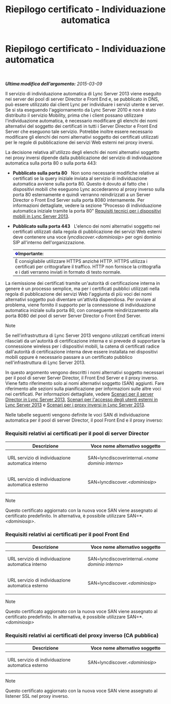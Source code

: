 ﻿---
title: Riepilogo certificato - Individuazione automatica
TOCTitle: Riepilogo certificato - Individuazione automatica
ms:assetid: 16ac96bb-882a-4141-b75c-9530637548d9
ms:mtpsurl: https://technet.microsoft.com/it-it/library/JJ945616(v=OCS.15)
ms:contentKeyID: 52062098
ms.date: 08/24/2015
mtps_version: v=OCS.15
ms.translationtype: HT
---

# Riepilogo certificato - Individuazione automatica

 

_**Ultima modifica dell'argomento:** 2015-03-09_

Il servizio di individuazione automatica di Lync Server 2013 viene eseguito nei server dei pool di server Director e Front End e, se pubblicato in DNS, può essere utilizzato dai client Lync per individuare i servizi utente e server. Se si sta eseguendo l'aggiornamento da Lync Server 2010 e non è stato distribuito il servizio Mobility, prima che i client possano utilizzare l'individuazione automatica, è necessario modificare gli elenchi dei nomi alternativi del soggetto dei certificati in tutti i Server Director e Front End Server che eseguono tale servizio. Potrebbe inoltre essere necessario modificare gli elenchi dei nomi alternativi soggetto dei certificati utilizzati per le regole di pubblicazione dei servizi Web esterni nei proxy inversi.

La decisione relativa all'utilizzo degli elenchi dei nomi alternativi soggetto nei proxy inversi dipende dalla pubblicazione del servizio di individuazione automatica sulla porta 80 o sulla porta 443:

  - **Pubblicato sulla porta 80**   Non sono necessarie modifiche relative ai certificati se la query iniziale inviata al servizio di individuazione automatica avviene sulla porta 80. Questo è dovuto al fatto che i dispositivi mobili che eseguono Lync accederanno al proxy inverso sulla porta 80 esternamente e quindi verranno reindirizzati a un Server Director o Front End Server sulla porta 8080 internamente. Per informazioni dettagliate, vedere la sezione "Processo di individuazione automatica iniziale tramite la porta 80" [Requisiti tecnici per i dispositivi mobili in Lync Server 2013](lync-server-2013-technical-requirements-for-mobility.md).

  - **Pubblicato sulla porta 443**   L'elenco dei nomi alternativi soggetto nei certificati utilizzati dalla regola di pubblicazione dei servizi Web esterni deve contenere una voce *lyncdiscover.\<dominiosip\>* per ogni dominio SIP all'interno dell'organizzazione.
    
    <table>
    <thead>
    <tr class="header">
    <th><img src="images/Gg412908.important(OCS.15).gif" title="important" alt="important" />Importante:</th>
    </tr>
    </thead>
    <tbody>
    <tr class="odd">
    <td>È consigliabile utilizzare HTTPS anziché HTTP. HTTPS utilizza i certificati per crittografare il traffico. HTTP non fornisce la crittografia e i dati verranno inviati in formato di testo normale.</td>
    </tr>
    </tbody>
    </table>


La riemissione dei certificati tramite un'autorità di certificazione interna in genere è un processo semplice, ma per i certificati pubblici utilizzati nella regola di pubblicazione dei servizi Web l'aggiunta di più voci dei nomi alternativi soggetto può diventare un'attività dispendiosa. Per ovviare al problema, viene fornito il supporto per la connessione di individuazione automatica iniziale sulla porta 80, con conseguente reindirizzamento alla porta 8080 del pool di server Server Director o Front End Server.


> [!NOTE]
> Se nell'infrastruttura di Lync Server 2013 vengono utilizzati certificati interni rilasciati da un'autorità di certificazione interna e si prevede di supportare la connessione wireless per i dispositivi mobili, la catena di certificati radice dall'autorità di certificazione interna deve essere installata nei dispositivi mobili oppure è necessario passare a un certificato pubblico nell'infrastruttura di Lync Server 2013.



In questo argomento vengono descritti i nomi alternativi soggetto necessari per il pool di server Server Director, il Front End Server e il proxy inverso. Viene fatto riferimento solo ai nomi alternativi soggetto (SAN) aggiunti. Fare riferimento alle sezioni sulla pianificazione per informazioni sulle altre voci nei certificati. Per informazioni dettagliate, vedere [Scenari per il server Director in Lync Server 2013](lync-server-2013-scenarios-for-the-director.md), [Scenari per l'accesso degli utenti esterni in Lync Server 2013](lync-server-2013-scenarios-for-external-user-access.md) e [Scenari per i proxy inversi in Lync Server 2013](lync-server-2013-scenarios-for-reverse-proxy.md).

Nelle tabelle seguenti vengono definite le voci SAN di individuazione automatica per il pool di server Director, il pool Front End e il proxy inverso:

### Requisiti relativi ai certificati per il pool di server Director

<table>
<colgroup>
<col style="width: 50%" />
<col style="width: 50%" />
</colgroup>
<thead>
<tr class="header">
<th>Descrizione</th>
<th>Voce nome alternativo soggetto</th>
</tr>
</thead>
<tbody>
<tr class="odd">
<td><p>URL servizio di individuazione automatica interno</p></td>
<td><p>SAN=lyncdiscoverinternal.<em>&lt;nome dominio interno&gt;</em></p></td>
</tr>
<tr class="even">
<td><p>URL servizio di individuazione automatica esterno</p></td>
<td><p>SAN=lyncdiscover.<em>&lt;dominiosip&gt;</em></p></td>
</tr>
</tbody>
</table>



> [!NOTE]
> Questo certificato aggiornato con la nuova voce SAN viene assegnato al certificato predefinito. In alternativa, è possibile utilizzare SAN=*.<EM>&lt;dominiosip&gt;</EM>.



### Requisiti relativi ai certificati per il pool Front End

<table>
<colgroup>
<col style="width: 50%" />
<col style="width: 50%" />
</colgroup>
<thead>
<tr class="header">
<th>Descrizione</th>
<th>Voce nome alternativo soggetto</th>
</tr>
</thead>
<tbody>
<tr class="odd">
<td><p>URL servizio di individuazione automatica interno</p></td>
<td><p>SAN=lyncdiscoverinternal.<em>&lt;nome dominio interno&gt;</em></p></td>
</tr>
<tr class="even">
<td><p>URL servizio di individuazione automatica esterno</p></td>
<td><p>SAN=lyncdiscover.<em>&lt;dominiosip&gt;</em></p></td>
</tr>
</tbody>
</table>



> [!NOTE]
> Questo certificato aggiornato con la nuova voce SAN viene assegnato al certificato predefinito. In alternativa, è possibile utilizzare SAN=*.<EM>&lt;dominiosip&gt;</EM>



### Requisiti relativi ai certificati del proxy inverso (CA pubblica)

<table>
<colgroup>
<col style="width: 50%" />
<col style="width: 50%" />
</colgroup>
<thead>
<tr class="header">
<th>Descrizione</th>
<th>Voce nome alternativo soggetto</th>
</tr>
</thead>
<tbody>
<tr class="odd">
<td><p>URL servizio di individuazione automatica esterno</p></td>
<td><p>SAN=lyncdiscover.<em>&lt;dominiosip&gt;</em></p></td>
</tr>
</tbody>
</table>



> [!NOTE]
> Questo certificato aggiornato con la nuova voce SAN viene assegnato al listener SSL nel proxy inverso.


